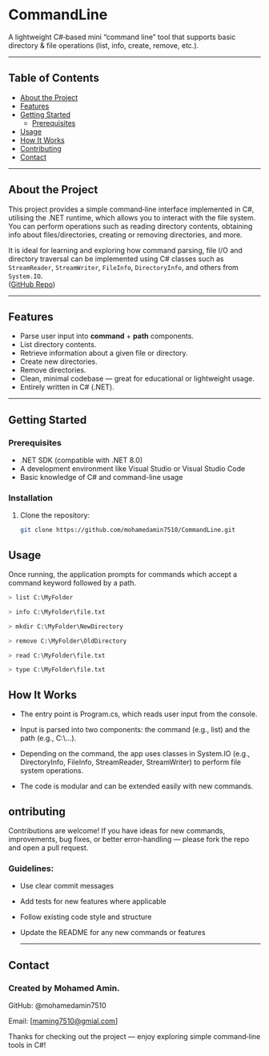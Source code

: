 # CommandLine

A lightweight C#‑based mini “command line” tool that supports basic directory & file operations (list, info, create, remove, etc.).

---

## Table of Contents

- [About the Project](#about-the-project)  
- [Features](#features)  
- [Getting Started](#getting-started)  
  - [Prerequisites](#prerequisites)   
- [Usage](#usage)    
- [How It Works](#how-it-works)  
- [Contributing](#contributing)  
- [Contact](#contact)  

---

## About the Project

This project provides a simple command‑line interface implemented in C#, utilising the .NET runtime, which allows you to interact with the file system. You can perform operations such as reading directory contents, obtaining info about files/directories, creating or removing directories, and more.

It is ideal for learning and exploring how command parsing, file I/O and directory traversal can be implemented using C# classes such as `StreamReader`, `StreamWriter`, `FileInfo`, `DirectoryInfo`, and others from `System.IO`.  
([GitHub Repo](https://github.com/mohamedamin7510/CommandLine.git))

---

## Features

- Parse user input into **command** + **path** components.  
- List directory contents.  
- Retrieve information about a given file or directory.  
- Create new directories.  
- Remove directories.  
- Clean, minimal codebase — great for educational or lightweight usage.  
- Entirely written in C# (.NET).

---

## Getting Started

### Prerequisites

- .NET SDK (compatible with .NET 8.0)  
- A development environment like Visual Studio or Visual Studio Code  
- Basic knowledge of C# and command-line usage

### Installation

1. Clone the repository:  
   ```bash
   git clone https://github.com/mohamedamin7510/CommandLine.git


## Usage

Once running, the application prompts for commands which accept a command keyword followed by a path.
  ```bash
> list C:\MyFolder

> info C:\MyFolder\file.txt

> mkdir C:\MyFolder\NewDirectory

> remove C:\MyFolder\OldDirectory

> read C:\MyFolder\file.txt

> type C:\MyFolder\file.txt
```
## How It Works

- The entry point is Program.cs, which reads user input from the console.

- Input is parsed into two components: the command (e.g., list) and the path (e.g., C:\…).

- Depending on the command, the app uses classes in System.IO (e.g., DirectoryInfo, FileInfo, StreamReader, StreamWriter) to perform file system operations.

- The code is modular and can be extended easily with new commands.


## ontributing

Contributions are welcome! If you have ideas for new commands, improvements, bug fixes, or better error-handling — please fork the repo and open a pull request.

### Guidelines:

- Use clear commit messages

- Add tests for new features where applicable

- Follow existing code style and structure

- Update the README for any new commands or features

  ---
## Contact

### Created by Mohamed Amin.

GitHub: @mohamedamin7510

Email: [maming7510@gmial.com]

Thanks for checking out the project — enjoy exploring simple command‑line tools in C#!
